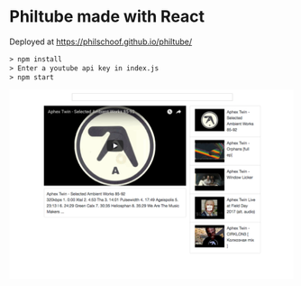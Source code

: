 # Philtube made with React

Deployed at https://philschoof.github.io/philtube/
```
> npm install
> Enter a youtube api key in index.js
> npm start
```

!['Philtube gif'](public/philtube.gif)
